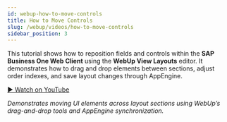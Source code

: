 ```yaml
---
id: webup-how-to-move-controls
title: How to Move Controls
slug: /webup/videos/how-to-move-controls
sidebar_position: 3
---
```


This tutorial shows how to reposition fields and controls within the **SAP Business One Web Client** using the **WebUp View Layouts** editor. It demonstrates how to drag and drop elements between sections, adjust order indexes, and save layout changes through AppEngine.

[▶ Watch on YouTube](https://youtu.be/bUEkcdizCLY)

*Demonstrates moving UI elements across layout sections using WebUp’s drag-and-drop tools and AppEngine synchronization.*